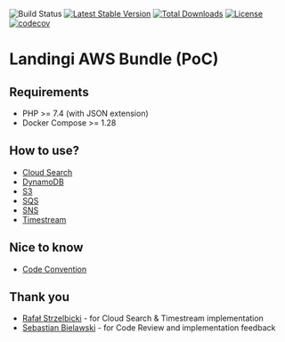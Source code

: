 ![Build Status](https://github.com/landingi/aws-bundle/actions/workflows/ci.yaml/badge.svg?branch=master)
[![Latest Stable Version](https://poser.pugx.org/landingi/aws-bundle/v)](https://packagist.org/packages/landingi/awws-bundle)
[![Total Downloads](https://poser.pugx.org/landingi/aws-bundle/downloads)](https://packagist.org/packages/landingi/aws-bundle)
[![License](https://poser.pugx.org/landingi/aws-bundle/license)](https://packagist.org/packages/landingi/aws-bundle)
[![codecov](https://codecov.io/gh/landingi/aws-bundle/branch/master/graph/badge.svg?token=DAN4LKMI3S)](https://codecov.io/gh/landingi/aws-bundle)

# Landingi AWS Bundle (PoC) 

## Requirements

- PHP >= 7.4 (with JSON extension)
- Docker Compose >= 1.28

## How to use?

* [Cloud Search](docs/cloud-search.md)
* [DynamoDB](docs/dynamodb.md)
* [S3](docs/s3.md)
* [SQS](docs/sqs.md)
* [SNS](docs/sns.md)
* [Timestream](docs/timestream.md)

## Nice to know

* [Code Convention](docs/convention.md)

## Thank you

* [Rafał Strzelbicki](https://github.com/rafal-strzelbicki) - for Cloud Search & Timestream implementation
* [Sebastian Bielawski](https://github.com/BastekBielawski) - for Code Review and implementation feedback
